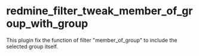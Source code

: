 redmine_filter_tweak_member_of_group_with_group
=================================================================

This plugin fix the function of filter "member_of_group" to include the selected group itself.
